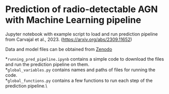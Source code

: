 # Prediction of radio-detectable AGN with Machine Learning pipeline

Jupyter notebook with example script to load and run prediction pipeline from Carvajal et al., 2023. (https://arxiv.org/abs/2309.11652)

Data and model files can be obtained from [Zenodo](https://zenodo.org/records/10220009)

*`running_pred_pipeline.ipynb` contains a simple code to download the files and run the prediction pipeline on them.\
*`global_variables.py` contains names and paths of files for running the code.\
*`global_functions.py` contains a few functions to run each step of the prediction pipeline.\
